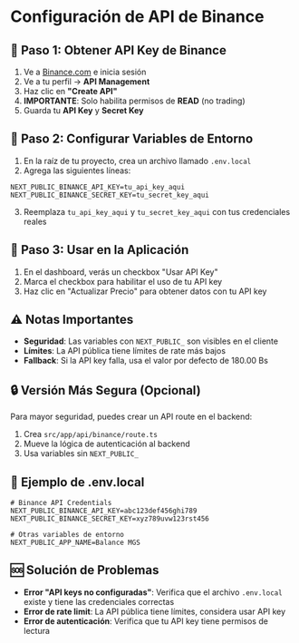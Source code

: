 # Configuración de API de Binance

## 🔑 Paso 1: Obtener API Key de Binance

1. Ve a [Binance.com](https://www.binance.com) e inicia sesión
2. Ve a tu perfil → **API Management**
3. Haz clic en **"Create API"**
4. **IMPORTANTE**: Solo habilita permisos de **READ** (no trading)
5. Guarda tu **API Key** y **Secret Key**

## 🔧 Paso 2: Configurar Variables de Entorno

1. En la raíz de tu proyecto, crea un archivo llamado `.env.local`
2. Agrega las siguientes líneas:

```env
NEXT_PUBLIC_BINANCE_API_KEY=tu_api_key_aqui
NEXT_PUBLIC_BINANCE_SECRET_KEY=tu_secret_key_aqui
```

3. Reemplaza `tu_api_key_aqui` y `tu_secret_key_aqui` con tus credenciales reales

## 🚀 Paso 3: Usar en la Aplicación

1. En el dashboard, verás un checkbox "Usar API Key"
2. Marca el checkbox para habilitar el uso de tu API key
3. Haz clic en "Actualizar Precio" para obtener datos con tu API key

## ⚠️ Notas Importantes

- **Seguridad**: Las variables con `NEXT_PUBLIC_` son visibles en el cliente
- **Límites**: La API pública tiene límites de rate más bajos
- **Fallback**: Si la API key falla, usa el valor por defecto de 180.00 Bs

## 🔒 Versión Más Segura (Opcional)

Para mayor seguridad, puedes crear un API route en el backend:

1. Crea `src/app/api/binance/route.ts`
2. Mueve la lógica de autenticación al backend
3. Usa variables sin `NEXT_PUBLIC_`

## 📝 Ejemplo de .env.local

```env
# Binance API Credentials
NEXT_PUBLIC_BINANCE_API_KEY=abc123def456ghi789
NEXT_PUBLIC_BINANCE_SECRET_KEY=xyz789uvw123rst456

# Otras variables de entorno
NEXT_PUBLIC_APP_NAME=Balance MGS
```

## 🆘 Solución de Problemas

- **Error "API keys no configuradas"**: Verifica que el archivo `.env.local` existe y tiene las credenciales correctas
- **Error de rate limit**: La API pública tiene límites, considera usar API key
- **Error de autenticación**: Verifica que tu API key tiene permisos de lectura
